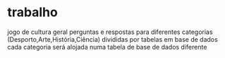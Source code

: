 # trabalho
jogo de cultura geral 
perguntas e respostas para diferentes categorias (Desporto,Arte,História,Ciência) divididas por tabelas em base de dados
cada categoria será alojada numa tabela de base de dados diferente
